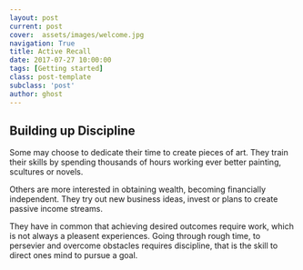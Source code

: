 ```yaml
---
layout: post
current: post
cover:  assets/images/welcome.jpg
navigation: True
title: Active Recall
date: 2017-07-27 10:00:00
tags: [Getting started]
class: post-template
subclass: 'post'
author: ghost
---
```



## Building up Discipline



Some may choose to dedicate their time to create pieces of art. They train their skills by spending thousands of hours working ever better painting, scultures or novels.

Others are more interested in obtaining wealth, becoming financially
independent. They try out new business ideas, invest or plans to create passive
income streams.

They have in common that achieving desired outcomes require work, which is not
always a pleasent experiences. Going through rough time, to persevier and
overcome obstacles requires discipline, that is the skill to direct ones mind
to pursue a goal.
